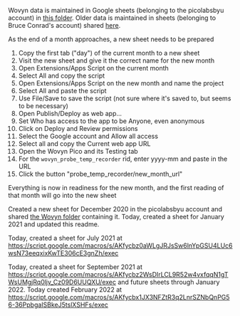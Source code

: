 Wovyn data is maintained in Google sheets (belonging to the picolabsbyu account)
in [this folder](https://drive.google.com/drive/folders/1UO_bCpsOp7Lqnn8ruhHST4kHj2yPri4l?usp=sharing).
Older data is maintained in sheets (belonging to Bruce Conrad's account) shared [here](https://drive.google.com/drive/folders/0B7J3rT8gOrIDQndTN1BuX19SeEU?usp=sharing).

As the end of a month approaches, a new sheet needs to be prepared

1. Copy the first tab ("day") of the current month to a new sheet
1. Visit the new sheet and give it the correct name for the new month
1. Open Extensions/Apps Script on the current month
1. Select All and copy the script
1. Open Extensions/Apps Script on the new month and name the project
1. Select All and paste the script
1. Use File/Save to save the script (not sure where it's saved to, but seems to be necessary)
1. Open Publish/Deploy as web app... 
1. Set Who has access to the app to be Anyone, even anonymous
1. Click on Deploy and Review permissions
1. Select the Google account and Allow all access
1. Select all and copy the Current web app URL
1. Open the Wovyn Pico and its Testing tab
1. For the `wovyn_probe_temp_recorder` rid, enter yyyy-mm and paste in the URL
1. Click the button "probe_temp_recorder/new_month_url"

Everything is now in readiness for the new month, and the first reading of that month will go into the new sheet

Created a new sheet for December 2020 in the picolabsbyu account and shared [the Wovyn folder](https://drive.google.com/drive/folders/1UO_bCpsOp7Lqnn8ruhHST4kHj2yPri4l?usp=sharing) containing it.
Today, created a sheet for January 2021 and updated this readme.

Today, created a sheet for July 2021 at https://script.google.com/macros/s/AKfycbz0aWLgJRJsSw6lnYpGSU4LUc6wsN73eeqxixKwTE306cE3gnZh/exec

Today, created a sheet for September 2021 at https://script.google.com/macros/s/AKfycbz2WsDIrLCL9R52w4vxfqqN1gTWsUMgjRq0ljv_Cz09D6UUQXU/exec and future sheets through January 2022.
Today created February 2022 at https://script.google.com/macros/s/AKfycbx1JX3NFZtR3q2LnrSZNbQnPG56-36PpbgaISBkeJ5tslXSHFs/exec

